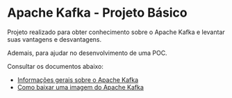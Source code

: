 # Apache Kafka - Projeto Básico

Projeto realizado para obter conhecimento sobre o Apache Kafka e levantar suas vantagens e desvantagens.

Ademais, para ajudar no desenvolvimento de uma POC.

Consultar os documentos abaixo:

- [Informações gerais sobre o Apache Kafka](https://github.com/Zodh/apache-kafka/blob/develop/informacoes-sobre-kafka.md)
- [Como baixar uma imagem do Apache Kafka](https://github.com/Zodh/apache-kafka/blob/develop/informa%C3%A7%C3%B5es-como-baixar-imagem-kafka.md)
